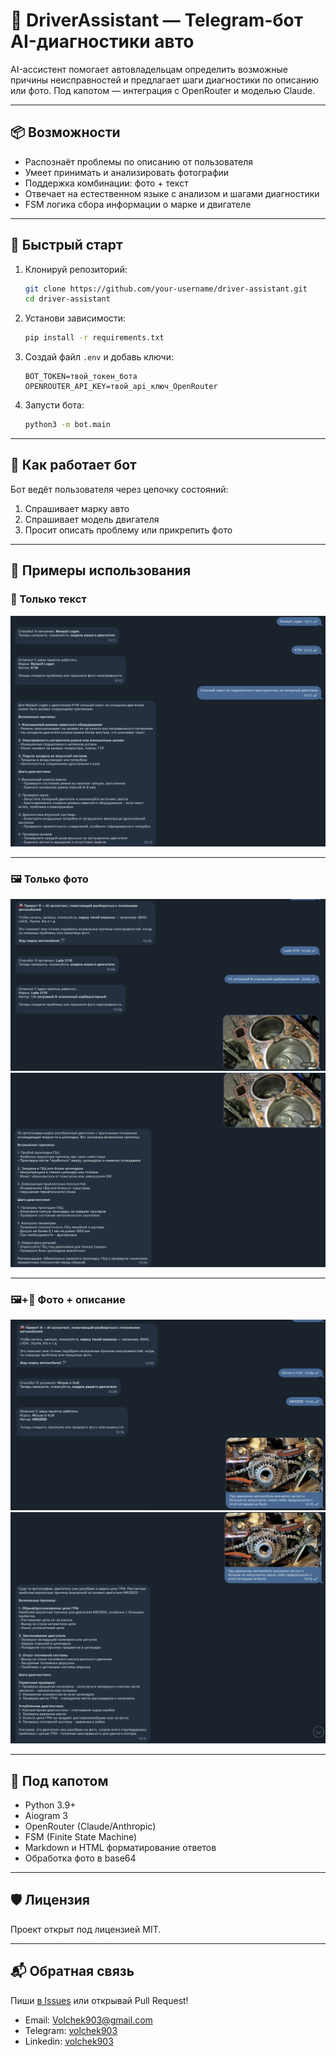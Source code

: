 # 🚗 DriverAssistant — Telegram-бот AI-диагностики авто

AI-ассистент помогает автовладельцам определить возможные причины неисправностей и предлагает шаги диагностики по описанию или фото. Под капотом — интеграция с OpenRouter и моделью Claude.

---

## 📦 Возможности

- Распознаёт проблемы по описанию от пользователя
- Умеет принимать и анализировать фотографии
- Поддержка комбинации: фото + текст
- Отвечает на естественном языке с анализом и шагами диагностики
- FSM логика сбора информации о марке и двигателе

---

## 🚀 Быстрый старт

1. Клонируй репозиторий:

   ```bash
   git clone https://github.com/your-username/driver-assistant.git
   cd driver-assistant
   ```

2. Установи зависимости:

   ```bash
   pip install -r requirements.txt
   ```

3. Создай файл `.env` и добавь ключи:

   ```env
   BOT_TOKEN=твой_токен_бота
   OPENROUTER_API_KEY=твой_api_ключ_OpenRouter
   ```

4. Запусти бота:
   ```bash
   python3 -m bot.main
   ```

---

## 🤖 Как работает бот

Бот ведёт пользователя через цепочку состояний:

1. Спрашивает марку авто
2. Спрашивает модель двигателя
3. Просит описать проблему или прикрепить фото

---

## 📸 Примеры использования

### 📄 Только текст

![Только текст](screenshots/only_text.png)

---

### 🖼 Только фото

![Только фото](screenshots/only_photo_1.png)
![Только фото](screenshots/only_photo_2.png)

---

### 🖼+📄 Фото + описание

![Фото + описание](screenshots/photo_and_text_1.png)
![Фото + описание](screenshots/photo_and_text_2.png)

---

## 🧠 Под капотом

- Python 3.9+
- Aiogram 3
- OpenRouter (Claude/Anthropic)
- FSM (Finite State Machine)
- Markdown и HTML форматирование ответов
- Обработка фото в base64

---

## 🛡 Лицензия

Проект открыт под лицензией MIT.

---

## 📬 Обратная связь

Пиши [в Issues](https://github.com/Leshawolf/driverassistant/issues) или открывай Pull Request!
- Email: Volchek903@gmail.com
- Telegram: [volchek903](t.me/volchek903)
- Linkedin: [volchek903](https://www.linkedin.com/in/volchek903/)
